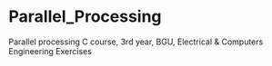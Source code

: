 # Parallel_Processing
Parallel processing C course, 3rd year, BGU, Electrical &amp; Computers Engineering Exercises
